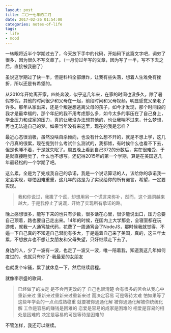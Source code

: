 ```yaml
---
layout: post
title: 二〇一七年的二月
date: 2017-02-26 01:54:00
categories: notes-of-life
tags: 
- life
- mood
---
```


一转眼将近半个学期过去了，今天放下手中的代码，开始码下这篇文字吧，词穷了很多，因为很久不写文章了。（一月份过年写的文章，因为写了一半，写不下去之后，直接被我删了）

<!-- more -->

虽说这学期过了快一半，但是科科全部爆炸，让我有些失落，想着人生难免有挫折，所以还是有希望的。

从2010年开始离开家，四处奔波，似乎这几年来，在家的时间也没多久，除了暑假寒假，其他的时间很少和父母在一起，前段时间和父母视频，明显感觉父亲老了许多。那年从家出来，还是个叛逆想逃离父母的孩子，如今才发现，那个时间段的我才是最幸福的，那个年纪的我不用考虑那么多，如今太多的事压在了自己身上，学业压力和成家的压力，真的让我没办法想其他的，也让我喘不过来，什么梦想，再也无法追自己的梦。如果当年没有来这里，现在的我是怎样？

最近心态很消极，虽然没啥自杀倾向，也没有什么想不开的，就是不想上学，这几个月真的很累，现在提到什么考试什么测试的，我都怵，有时候什么也看不下去，但是也睡不着，于是就失眠了。周五晚上看到自己372的分数后，实在很难受，于是就直接睡觉了，什么也不想写。还记得2015年的第一个学期，算是在美国这几年最轻松的一个学期了吧。

这么累，全是为了完成我自己的承诺，我是一个说话算话的人，该给你的承诺我一定会实现，哪怕困难重重，这几年的路是为了实现给你的所有诺言，希望，一定要实现。

> 我和你说过，我撒了个谎，却想用另一个谎言来弥补，然而，这个漏洞越来越大，于是我停止了说谎，开始了实现所有承诺的路。

晚上感想很多，能写下来的也只有少数，很多话在心里，很少能说出口，压力总要自己顶着，路也要自己走出来。14年的时候，在国内上大学那会，全寝室都在玩游戏，就我一人通宵敲代码，花费了一周通宵会了NodeJS，那时候我就觉得，不逼一下自己真的不知道自己潜能有多大，于是逼着自己来了美国，真的，这三年太累，不想放弃也不想让女朋友和父母失望，只好继续走下去了。

身边的人，少了一波有一波，也走了一波又一波，唯一陪着我，知道我这几年如何度过的，也就只有你了-我最爱的女朋友

也就发个牢骚，累了就休息一下，然后继续启程。

就像李宗盛的歌词，

> 已经做了的决定
是不会再更改的了
自己也很清楚
会有很多的苦会从我心中重新来过
重新来过重新来过重新来过
而决定容易
可是等待太难
怕如果等了
这些年学会的一点点成熟稳重
就要被你通通化解
被你通通化解被你统统化解
工作是容易的赚钱是困难的
恋爱是容易的成家是困难的
相爱是容易的相处是困难的
决定是容易的可是等待是困难的

不管怎样，我还可以继续。

